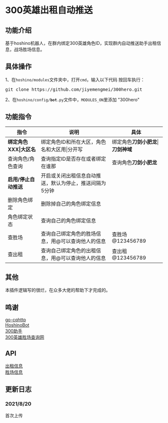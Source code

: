 # 300英雄出租自动推送
## 功能介绍
基于hoshino机器人，在群内绑定300英雄角色ID，实现群内自动推送助手出租信息，战场胜场信息。
## 具体操作
1、在<code>hoshino/modules</code>文件夹中，打开<code>cmd</code>，输入以下代码 按回车执行：
<pre>git clone https://github.com/jiyemengmei/300hero.git</pre>
2、在<code>hoshino/config/__bot__.py</code>文件中，<code>MODULES_ON</code>里添加 "300hero"
## 功能指令
|  指令   | 说明  | 具体  |
|  ----  | ----  | ----  |
| <b>绑定角色XXX\|大区名</b>  | 绑定角色ID和所在大区，角色名和大区用\|分开写 | 绑定角色<b>刀剑小肥龙</b>\|<b>刀剑神域</b>  |
| 查询角色/角色查询  | 查询指定ID是否存在或者绑定在谁那  | 查询角色<b>刀剑小肥龙</b>  |
| <b>启用/停止自动推送</b>  | 开启或关闭出租信息自动推送，默认为停止，推送间隔为5分钟 |
| 删除角色绑定  | 删除掉自己的角色绑定信息  |
| 角色绑定状态  | 查询自己的角色绑定信息  |
| 查胜场  | 查询自己绑定角色的胜场信息，用@可以查询他人的信息  | 查胜场@123456789  |
| 查出租  | 查询自己绑定角色的出租信息，用@可以查询他人的信息  | 查出租@123456789  |
## 其他
本插件逻辑写的很烂，在众多大佬的帮助下才完成的。
## 鸣谢
<a href="https://github.com/Mrs4s/go-cqhttp" target="_BLANK">go-cqhttp</a>\
<a href="https://github.com/Ice-Cirno/HoshinoBot" target="_BLANK">HoshinoBot</a>\
<a href="http://static.300mbdl.cn/box/index.html#/home" target="_BLANK">300助手</a>\
<a href="http://300.electricdog.net/300hero" target="_BLANK">300英雄胜场查询网</a>
## API
<a href="http://api.300mbdl.cn/%E6%8E%A5%E5%8F%A32/%E7%A7%9F%E5%8F%B7/%E7%A7%9F%E5%8F%B7%E5%A4%A7%E5%8E%85?%E9%A1%B5=1&%E9%A1%B5%E9%95%BF=200" target="_BLANK">出租信息</a>\
<a href="http://300.electricdog.net/300hero/" target="_BLANK">胜场信息</a>
## 更新日志
### 2021/8/20
首次上传
